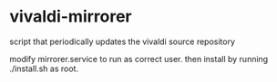 # vivaldi-mirrorer
script that periodically updates the vivaldi source repository

modify mirrorer.service to run as correct user. then install by running ./install.sh as root.
